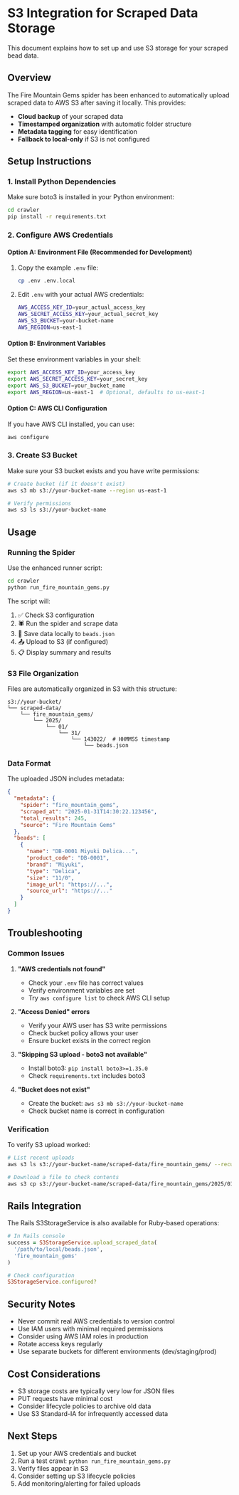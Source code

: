 # S3 Integration for Scraped Data Storage

This document explains how to set up and use S3 storage for your scraped bead data.

## Overview

The Fire Mountain Gems spider has been enhanced to automatically upload scraped data to AWS S3 after saving it locally. This provides:

- **Cloud backup** of your scraped data
- **Timestamped organization** with automatic folder structure
- **Metadata tagging** for easy identification
- **Fallback to local-only** if S3 is not configured

## Setup Instructions

### 1. Install Python Dependencies

Make sure boto3 is installed in your Python environment:

```bash
cd crawler
pip install -r requirements.txt
```

### 2. Configure AWS Credentials

#### Option A: Environment File (Recommended for Development)
1. Copy the example `.env` file:
   ```bash
   cp .env .env.local
   ```

2. Edit `.env` with your actual AWS credentials:
   ```bash
   AWS_ACCESS_KEY_ID=your_actual_access_key
   AWS_SECRET_ACCESS_KEY=your_actual_secret_key
   AWS_S3_BUCKET=your-bucket-name
   AWS_REGION=us-east-1
   ```

#### Option B: Environment Variables
Set these environment variables in your shell:
```bash
export AWS_ACCESS_KEY_ID=your_access_key
export AWS_SECRET_ACCESS_KEY=your_secret_key
export AWS_S3_BUCKET=your_bucket_name
export AWS_REGION=us-east-1  # Optional, defaults to us-east-1
```

#### Option C: AWS CLI Configuration
If you have AWS CLI installed, you can use:
```bash
aws configure
```

### 3. Create S3 Bucket

Make sure your S3 bucket exists and you have write permissions:

```bash
# Create bucket (if it doesn't exist)
aws s3 mb s3://your-bucket-name --region us-east-1

# Verify permissions
aws s3 ls s3://your-bucket-name
```

## Usage

### Running the Spider

Use the enhanced runner script:

```bash
cd crawler
python run_fire_mountain_gems.py
```

The script will:
1. ✅ Check S3 configuration
2. 🕷️ Run the spider and scrape data
3. 💾 Save data locally to `beads.json`
4. 📤 Upload to S3 (if configured)
5. 📋 Display summary and results

### S3 File Organization

Files are automatically organized in S3 with this structure:

```
s3://your-bucket/
└── scraped-data/
    └── fire_mountain_gems/
        └── 2025/
            └── 01/
                └── 31/
                    └── 143022/  # HHMMSS timestamp
                        └── beads.json
```

### Data Format

The uploaded JSON includes metadata:

```json
{
  "metadata": {
    "spider": "fire_mountain_gems",
    "scraped_at": "2025-01-31T14:30:22.123456",
    "total_results": 245,
    "source": "Fire Mountain Gems"
  },
  "beads": [
    {
      "name": "DB-0001 Miyuki Delica...",
      "product_code": "DB-0001",
      "brand": "Miyuki",
      "type": "Delica",
      "size": "11/0",
      "image_url": "https://...",
      "source_url": "https://..."
    }
  ]
}
```

## Troubleshooting

### Common Issues

1. **"AWS credentials not found"**
   - Check your `.env` file has correct values
   - Verify environment variables are set
   - Try `aws configure list` to check AWS CLI setup

2. **"Access Denied" errors**
   - Verify your AWS user has S3 write permissions
   - Check bucket policy allows your user
   - Ensure bucket exists in the correct region

3. **"Skipping S3 upload - boto3 not available"**
   - Install boto3: `pip install boto3>=1.35.0`
   - Check `requirements.txt` includes boto3

4. **"Bucket does not exist"**
   - Create the bucket: `aws s3 mb s3://your-bucket-name`
   - Check bucket name is correct in configuration

### Verification

To verify S3 upload worked:

```bash
# List recent uploads
aws s3 ls s3://your-bucket-name/scraped-data/fire_mountain_gems/ --recursive

# Download a file to check contents
aws s3 cp s3://your-bucket-name/scraped-data/fire_mountain_gems/2025/01/31/143022/beads.json ./downloaded.json
```

## Rails Integration

The Rails S3StorageService is also available for Ruby-based operations:

```ruby
# In Rails console
success = S3StorageService.upload_scraped_data(
  '/path/to/local/beads.json', 
  'fire_mountain_gems'
)

# Check configuration
S3StorageService.configured?
```

## Security Notes

- Never commit real AWS credentials to version control
- Use IAM users with minimal required permissions
- Consider using AWS IAM roles in production
- Rotate access keys regularly
- Use separate buckets for different environments (dev/staging/prod)

## Cost Considerations

- S3 storage costs are typically very low for JSON files
- PUT requests have minimal cost
- Consider lifecycle policies to archive old data
- Use S3 Standard-IA for infrequently accessed data

## Next Steps

1. Set up your AWS credentials and bucket
2. Run a test crawl: `python run_fire_mountain_gems.py`
3. Verify files appear in S3
4. Consider setting up S3 lifecycle policies
5. Add monitoring/alerting for failed uploads